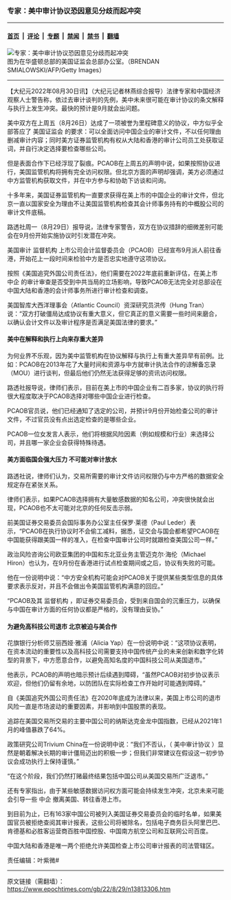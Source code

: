 ### 专家：美中审计协议恐因意见分歧而起冲突

---

#### [首页](../../../..?n13813306) &nbsp;|&nbsp; [评论](../../../../../epoch-comment?n13813306) &nbsp;|&nbsp; [专题](../../../../../epoch-special?n13813306) &nbsp;|&nbsp; [禁闻](../../../../../epoch-news?n13813306) &nbsp;|&nbsp; [禁书](../../../../../books?n13813306) &nbsp;|&nbsp; [翻墙](https://github.com/gfw-breaker/nogfw/blob/master/README.md?n13813306)


<div><img alt="专家：美中审计协议恐因意见分歧而起冲突" class="attachment-djy_600_400 size-djy_600_400 wp-post-image" src="https://i.epochtimes.com/assets/uploads/2014/02/1402042316312269-600x400.jpg"/>
<div class="caption">
 图为在华盛顿总部的美国证监会总部办公室。（BRENDAN SMIALOWSKI/AFP/Getty Images）
</div></div><hr/><div class="post_content" id="artbody" itemprop="articleBody">
 <!-- article content begin -->
 <p>
  【大纪元2022年08月30日讯】（大纪元记者林燕综合报导）法律专家和中国经济观察人士警告称，依过去审计谈判的先例，美中未来很可能在审计协议的条文解释与执行上发生冲突。最快的预计是9月就会出问题。
 </p>
 <p>
  美中双方在上周五（8月26日）达成了一项被誉为里程碑意义的协议，中方似乎全部答应了
  <ok href="https://www.epochtimes.com/gb/tag/%E7%BE%8E%E5%9B%BD%E8%AF%81%E7%9B%91%E4%BC%9A.html">
   美国证监会
  </ok>
  的要求：可以全面访问中国企业的审计文件，不以任何理由删减审计内容；同时美方证券监管机构有权从大陆和香港的审计公司员工处获取证词，并自行决定选择要检查哪些公司。
 </p>
 <p>
  但是表面合作下已经浮现了裂痕。PCAOB在上周五的声明中说，如果按照协议进行，美国监管机构将拥有完全访问权限。但北京方面的声明却强调，美方必须通过中方监管机构获取文件，并在中方参与和协助下访谈和问询。
 </p>
 <p>
  十多年来，美国证券监管机构一直要求获得在美上市的中国企业的审计文件，但北京一直以国家安全为理由不让美国监管机构检查其会计师事务持有的中概股公司的审计文件底稿。
 </p>
 <p>
  路透社周一（8月29日）报导说，法律专家警告，双方在协议措辞的细微差别可能会在9月份开始实施协议时引发潜在冲突。
 </p>
 <p>
  美国审计
  <ok href="https://www.epochtimes.com/gb/tag/%E7%9B%91%E7%9D%A3%E6%9C%BA%E6%9E%84.html">
   监督机构
  </ok>
  上市公司会计监督委员会（PCAOB）已经宣布9月派人前往香港，开始花上一段时间来检验中方是否忠实地遵守这项协议。
 </p>
 <p>
  按照《美国追究外国公司责任法》，他们需要在2022年底前重新评估，在美上市
  <ok href="https://www.epochtimes.com/gb/tag/%E4%B8%AD%E4%BC%81.html">
   中企
  </ok>
  的审计审查是否受到中共当局的立场影响，导致PCAOB无法完全对总部设在中国大陆和香港的会计师事务所进行审计检查和调查。
 </p>
 <p>
  美国智库大西洋理事会（Atlantic Council）资深研究员洪传（Hung Tran）说：“双方打破僵局达成协议有重大意义，但它真正的意义需要一些时间来磨合，以确认会计文件以及审计程序是否满足美国法律的要求。”
 </p>
 <h4>
  美中在解释和执行上向来存重大差异
 </h4>
 <p>
  为何业界不乐观，因为美中监管机构在协议解释与执行上有重大差异早有前例。比如：PCAOB在2013年花了大量时间和资源与中方就审计执法合作的谅解备忘录（MOU）进行谈判，但最后他们仍然无法获得足够的资讯访问权限。
 </p>
 <p>
  路透社报导说，律师们表示，目前在美上市的中国企业有二百多家，协议的执行将很大程度取决于PCAOB选择对哪些中国企业进行检查。
 </p>
 <p>
  PCAOB官员说，他们已经通知了选定的公司，并预计9月份开始检查公司的审计文件，不过官员没有点出选定检查的是哪些企业。
 </p>
 <p>
  PCAOB一位女发言人表示，他们将根据风险因素（例如规模和行业）来选择公司，并且哪一家企业会获得特殊待遇。
 </p>
 <h4>
  美方面临国会强大压力 不可能对审计放水
 </h4>
 <p>
  路透社说，律师们认为，交易所需要的审计文件访问权限仍与中方严格的数据安全规定存在紧张关系。
 </p>
 <p>
  律师们表示，如果PCAOB选择拥有大量敏感数据的知名公司，冲突很快就会出现，PCAOB也不太可能对北京的任何反击示弱。
 </p>
 <p>
  前美国证券交易委员会国际事务办公室主任保罗·莱德（Paul Leder）表示，“PCAOB在执行协议时不会偷工减料，据悉，证交会与国会都希望PCAOB在中国能获得跟美国一样的准入，在检查中国审计公司时就跟检查美国公司一样。”
 </p>
 <p>
  政治风险咨询公司欧亚集团的中国和东北亚业务主管迈克尔·海伦（Michael Hiron）也认为，在9月份在香港进行试点检查期间或之后，协议有失败的可能。
 </p>
 <p>
  他在一份说明中说：“中方安全机构可能会对PCAOB关于提供某些类型信息的具体要求表示反对，并且不会做出令美国监管机构满意的回应。”
 </p>
 <p>
  “PCAOB及其
  <ok href="https://www.epochtimes.com/gb/tag/%E7%9B%91%E7%9D%A3%E6%9C%BA%E6%9E%84.html">
   监督机构
  </ok>
  ，即证券交易委员会，受到来自国会的沉重压力，以确保与中国在审计方面的任何协议都是严格的，没有理由妥协。”
 </p>
 <h4>
  为避免高科技公司退市 北京被迫与美合作
 </h4>
 <p>
  花旗银行分析师艾丽西娅·雅浦（Alicia Yap）在一份说明中说：“这项协议表明，在资本流动的重要性以及高科技公司需要支持中国传统产业的未来创新和数字化转型的背景下，中方愿意合作，以避免高知名度的中国科技公司从美国退市。”
 </p>
 <p>
  他表示，PCAOB的声明也暗示预计后续遇到障碍，“虽然PCAOB对初步协议表示欢迎，但他们仍留有余地，以防团队在实际检查工作开始时可能遇到障碍。”
 </p>
 <p>
  自《美国追究外国公司责任法》在2020年底成为法律以来，美国上市公司的退市风险一直是市场波动的重要因素，并影响到中国股票的表现。
 </p>
 <p>
  追踪在美国交易所交易的主要中国公司的纳斯达克金龙中国指数，已经从2021年1月的峰值暴跌了64%。
 </p>
 <p>
  政策研究公司Trivium China在一份说明中说：“我们不否认，（
  <ok href="https://www.epochtimes.com/gb/tag/%E7%BE%8E%E4%B8%AD%E5%AE%A1%E8%AE%A1%E5%8D%8F%E8%AE%AE.html">
   美中审计协议
  </ok>
  ）显然是朝着解决长期的审计僵局迈出的积极一步；但我们非常建议在假设这一初步协议会成功执行上保持谨慎。”
 </p>
 <p>
  “在这个阶段，我们仍然打赌最终结果包括中国公司从美国交易所广泛退市。”
 </p>
 <p>
  还有专家指出，由于某些敏感数据访问权方面可能会持续发生冲突，北京未来可能会引导一些
  <ok href="https://www.epochtimes.com/gb/tag/%E4%B8%AD%E4%BC%81.html">
   中企
  </ok>
  撤离美国、转往香港上市。
 </p>
 <p>
  到目前为止，已有163家中国公司被列入美国证券交易委员会的临时名单，如果美国官员被拒绝查阅其审计报表，这些公司将被除名，包括电子商务巨头阿里巴巴、肯德基和必胜客运营商百胜中国控股、中国南方航空公司和互联网公司百度。
 </p>
 <p>
  中国大陆和香港是唯一两个拒绝允许美国检查上市公司审计报表的司法管辖区。
 </p>
 <p>
  责任编辑：叶紫微#
 </p>
 <!-- article content end -->
 <div id="below_article_ad">
 </div>
</div>


---

原文链接（需翻墙）：https://www.epochtimes.com/gb/22/8/29/n13813306.htm